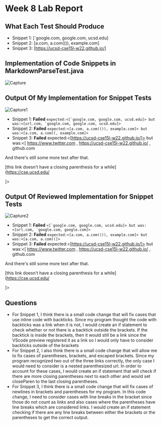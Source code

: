 # Week 8 Lab Report
## **What Each Test Should Produce**
* Snippet 1: [`google.com, google.com, ucsd.edu]
* Snippet 2: [a.com, a.com(()), example.com]
* Snippet 3: [https://ucsd-cse15l-w22.github.io/]
## **Implementation of Code Snippets in MarkdownParseTest.java**
![Capture](https://user-images.githubusercontent.com/97651048/155811758-200897a2-5738-4ff9-aba8-1d496ebd9f43.PNG)
## **Output Of My Implementation for Snippet Tests**
![Capture1](https://user-images.githubusercontent.com/97651048/155812952-285302bb-9fcb-407a-8014-952afc6947ed.PNG)
* Snippet 1: **Failed** ``expected:<[`google.com, google.com, ucsd.edu]> but was:<[url.com, `google.com, google.com, ucsd.edu]>``
* Snippet 2: **Failed** `expected:<[a.com, a.com(()), example.com]> but was:<[a.com, a.com((, example.com]>`
* Snippet 3: **Failed** expected:<[https://ucsd-cse15l-w22.github.io/]> but was:<[
    https://www.twitter.com
,
    https://ucsd-cse15l-w22.github.io/
, github.com

And there's still some more text after that.

[this link doesn't have a closing parenthesis for a while](https://cse.ucsd.edu/



]>
## **Output Of Reviewed Implementation for Snippet Tests**
![Capture2](https://user-images.githubusercontent.com/97651048/155814741-89ac063c-d420-4755-ab9c-06eff32201ad.PNG)
* Snippet 1: **Failed** ``<[`google.com, google.com, ucsd.edu]> but was:<[url.com, `google.com, google.com]>``
* Snippet 2: **Failed** `expected:<[a.com, a.com(()), example.com]> but was:<[a.com, a.com((]>`
* Snippet 3: **Failed** expected:<[https://ucsd-cse15l-w22.github.io/]> but was:<[
    https://www.twitter.com
, 
    https://ucsd-cse15l-w22.github.io/
, github.com

And there's still some more text after that.

[this link doesn't have a closing parenthesis for a while](https://cse.ucsd.edu/



]>
## **Questions**
* For Snippet 1, I think there is a small code change that will fix cases that use inline code with backticks. Since my program thought the code with backticks was a link when it is not, I would create an if statement to check whether or not there is a backtick outside the brackets. If the backtick is inside the brackets, then it would still be a link since the VScode preview registered it as a link so I would only have to consider backticks outside of the brackets
*  For Snippet 2, I also think there is a small code change that will allow me to fix cases of parentheses, brackets, and escaped brackets. Since my program recognized two out of the three links correctly, the only case I would need to consider is a nested parenthesized url. In order to account for these cases, I would create an if statement that will check if there are more closing parentheses next to each other and would set closeParen to the last closing parentheses.
*  For Snippet 3, I think there is a small code change that will fix cases of newlines in brackets and parentheses for my program. In this code change, I need to consider cases with line breaks in the bracket since those do not count as links and also cases where the parentheses have line breaks which are considered links. I would create an if statement checking if there are any line breaks between either the brackets or the parentheses to get the correct output.


